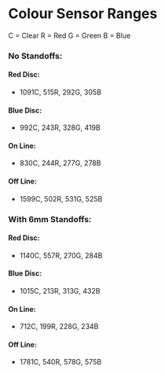 # Colour Sensor Ranges
C = Clear
R = Red
G = Green
B = Blue
  
### No Standoffs:
#### Red Disc:
  - 1091C, 515R, 292G, 305B
#### Blue Disc:
  - 992C, 243R, 328G, 419B
#### On Line:
  - 830C, 244R, 277G, 278B
#### Off Line:
  - 1599C, 502R, 531G, 525B


### With 6mm Standoffs:
#### Red Disc:
  - 1140C, 557R, 270G, 284B
#### Blue Disc:
  - 1015C, 213R, 313G, 432B
#### On Line:
  - 712C, 199R, 228G, 234B
#### Off Line:
  - 1781C, 540R, 578G, 575B
